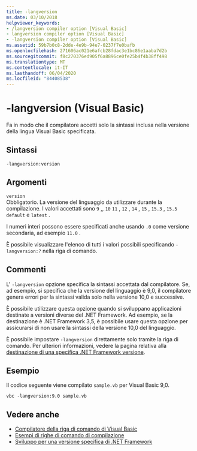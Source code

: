 ```yaml
---
title: -langversion
ms.date: 03/10/2018
helpviewer_keywords:
- /langversion compiler option [Visual Basic]
- langversion compiler option [Visual Basic]
- -langversion compiler option [Visual Basic]
ms.assetid: 59b7b0c8-2dde-4e9b-94e7-0237f7e0bafb
ms.openlocfilehash: 271606ac021e6afcb28fdac3e1bc86e1aaba7d2b
ms.sourcegitcommit: f8c270376ed905f6a8896ce0fe25b4f4b38ff498
ms.translationtype: MT
ms.contentlocale: it-IT
ms.lasthandoff: 06/04/2020
ms.locfileid: "84408538"
---
```

# <a name="-langversion-visual-basic"></a>-langversion (Visual Basic)
Fa in modo che il compilatore accetti solo la sintassi inclusa nella versione della lingua Visual Basic specificata.  
  
## <a name="syntax"></a>Sintassi  
  
```console  
-langversion:version  
```  
  
## <a name="arguments"></a>Argomenti  
 `version`  
 Obbligatorio. La versione del linguaggio da utilizzare durante la compilazione. I valori accettati sono `9` ,, `10` `11` , `12` , `14` , `15` , `15.3` , `15.5` `default` e `latest` .

 I numeri interi possono essere specificati anche usando `.0` come versione secondaria, ad esempio `11.0` .

 È possibile visualizzare l'elenco di tutti i valori possibili specificando `-langversion:?` nella riga di comando.  
  
## <a name="remarks"></a>Commenti  
 L' `-langversion` opzione specifica la sintassi accettata dal compilatore. Se, ad esempio, si specifica che la versione del linguaggio è 9,0, il compilatore genera errori per la sintassi valida solo nella versione 10,0 e successive.  
  
 È possibile utilizzare questa opzione quando si sviluppano applicazioni destinate a versioni diverse del .NET Framework. Ad esempio, se la destinazione è .NET Framework 3,5, è possibile usare questa opzione per assicurarsi di non usare la sintassi della versione 10,0 del linguaggio.  
  
 È possibile impostare `-langversion` direttamente solo tramite la riga di comando. Per ulteriori informazioni, vedere la pagina relativa alla [destinazione di una specifica .NET Framework versione](/visualstudio/ide/visual-studio-multi-targeting-overview).  
  
## <a name="example"></a>Esempio  
 Il codice seguente viene compilato `sample.vb` per Visual Basic 9,0.  
  
```console  
vbc -langversion:9.0 sample.vb  
```  
  
## <a name="see-also"></a>Vedere anche

- [Compilatore della riga di comando di Visual Basic](index.md)
- [Esempi di righe di comando di compilazione](sample-compilation-command-lines.md)
- [Sviluppo per una versione specifica di .NET Framework](/visualstudio/ide/visual-studio-multi-targeting-overview)
